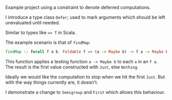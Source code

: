 Example project using a constraint to denote deferred computations.

I introduce a type class `Defer`; used to mark arguments which should be left unevaluated until needed.

Similar to types like `=> T` in Scala.

The example scenario is that of `findMap`:

```purescript
findMap :: forall f a b. Foldable f => (a -> Maybe b) -> f a -> Maybe b
```

This function applies a testing function `a -> Maybe b` to each `a` in an `f a`.
The result is the first value constructed with `Just`, else `Nothing`.

Ideally we would like the computation to stop when we hit the first `Just`. But with the way things currently are, it doesn't.

I demonstrate a change to `Semigroup` and `First` which allows this behaviour.

